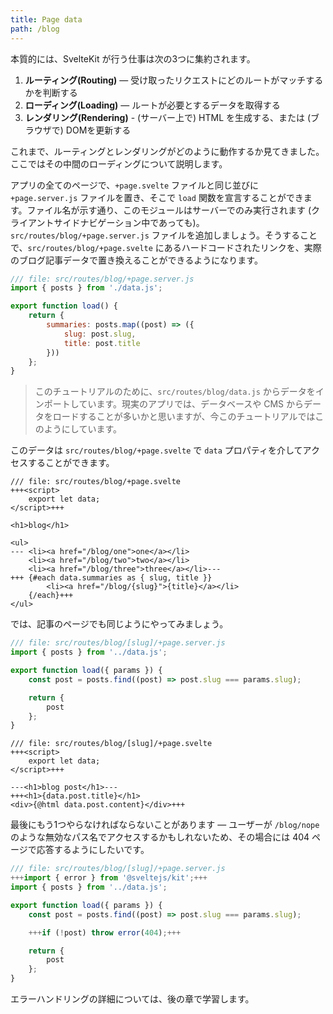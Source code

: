 ```yaml
---
title: Page data
path: /blog
---
```


本質的には、SvelteKit が行う仕事は次の3つに集約されます。

1. **ルーティング(Routing)** — 受け取ったリクエストにどのルートがマッチするかを判断する
2. **ローディング(Loading)** — ルートが必要とするデータを取得する
3. **レンダリング(Rendering)** - (サーバー上で) HTML を生成する、または (ブラウザで) DOMを更新する

これまで、ルーティングとレンダリングがどのように動作するか見てきました。ここではその中間のローディングについて説明します。

アプリの全てのページで、`+page.svelte` ファイルと同じ並びに `+page.server.js` ファイルを置き、そこで `load` 関数を宣言することができます。ファイル名が示す通り、このモジュールはサーバーでのみ実行されます (クライアントサイドナビゲーション中であっても)。`src/routes/blog/+page.server.js` ファイルを追加しましょう。そうすることで、`src/routes/blog/+page.svelte` にあるハードコードされたリンクを、実際のブログ記事データで置き換えることができるようになります。

```js
/// file: src/routes/blog/+page.server.js
import { posts } from './data.js';

export function load() {
	return {
		summaries: posts.map((post) => ({
			slug: post.slug,
			title: post.title
		}))
	};
}
```

> このチュートリアルのために、`src/routes/blog/data.js` からデータをインポートしています。現実のアプリでは、データベースや CMS からデータをロードすることが多いかと思いますが、今このチュートリアルではこのようにしています。

このデータは `src/routes/blog/+page.svelte` で `data` プロパティを介してアクセスすることができます。

```svelte
/// file: src/routes/blog/+page.svelte
+++<script>
	export let data;
</script>+++

<h1>blog</h1>

<ul>
---	<li><a href="/blog/one">one</a></li>
	<li><a href="/blog/two">two</a></li>
	<li><a href="/blog/three">three</a></li>---
+++	{#each data.summaries as { slug, title }}
		<li><a href="/blog/{slug}">{title}</a></li>
	{/each}+++
</ul>
```

では、記事のページでも同じようにやってみましょう。

```js
/// file: src/routes/blog/[slug]/+page.server.js
import { posts } from '../data.js';

export function load({ params }) {
	const post = posts.find((post) => post.slug === params.slug);

	return {
		post
	};
}
```

```svelte
/// file: src/routes/blog/[slug]/+page.svelte
+++<script>
	export let data;
</script>+++

---<h1>blog post</h1>---
+++<h1>{data.post.title}</h1>
<div>{@html data.post.content}</div>+++
```

最後にもう1つやらなければならないことがあります — ユーザーが `/blog/nope` のような無効なパス名でアクセスするかもしれないため、その場合には 404 ページで応答するようにしたいです。

```js
/// file: src/routes/blog/[slug]/+page.server.js
+++import { error } from '@sveltejs/kit';+++
import { posts } from '../data.js';

export function load({ params }) {
	const post = posts.find((post) => post.slug === params.slug);

	+++if (!post) throw error(404);+++

	return {
		post
	};
}
```

エラーハンドリングの詳細については、後の章で学習します。
